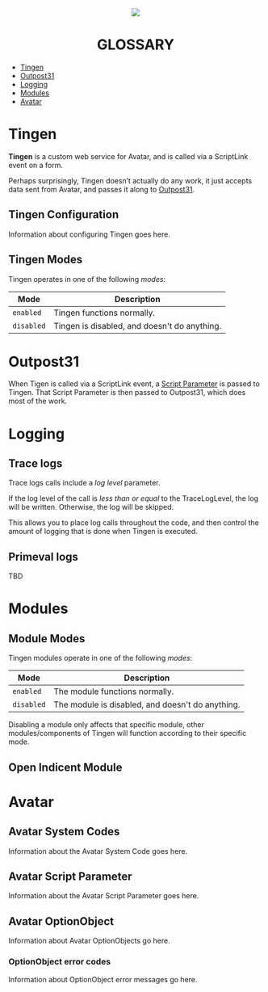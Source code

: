 <!--

This is a standing document that is referenced in the source code for Tingen, Tingen_development, and Outpost31.

Entries in this document should follow this format:

# Main header - generally not referenced in source code

%Description%

## Sub-entry level 1 - always referenced in source code

### Sub-entry level 2 - not referenced in source code

#### Sub-entry level 3 - not referenced in source code

Only the `#` entry is referenced in the source code, and should remain static (so name it correctly the first time!).

The %Description% should give a good overview, and explain why the user should be looking at sub entries.

---

Source code should contain the following XML comments:

- More information about <see href="github.com/spectrum-health-systems/Tingen-Documentation/blob/main/Glossary.md#avatar-optionobject">here</see>.

<paramref name="ReturnOptionObject"/>

See <see cref="GetVersion()"/> to add doubles.

<seealso cref="GetVersion()"/>

<i>Module</i>

<see cref="member"/>
<see cref="member">Link text</see>
<see href="link">Link Text</see>

<see langword="keyword"/>

<seealso cref="member"/>
<seealso href="link">Link Text</seealso>

-->

<div align="center">

  <img src="TingenDocumentation_small.png"> 

  <br>

  <h1>
    GLOSSARY
  </h1>

</div>

- [Tingen](#tingen)
- [Outpost31](#outpost31)
- [Logging](#logging)
- [Modules](#modules)
- [Avatar](#avatar)

# Tingen

**Tingen** is a custom web service for Avatar, and is called via a ScriptLink event on a form.  

Perhaps surprisingly, Tingen doesn’t actually do any work, it just accepts data sent from Avatar, and passes it along to [Outpost31](#outpost31).

## Tingen Configuration <!-- omit from toc -->

Information about configuring Tingen goes here.

## Tingen Modes <!-- omit from toc -->

Tingen operates in one of the following *modes*:

| Mode | Description |
| ---- | ----------- |
| `enabled` | Tingen functions normally. |
| `disabled` | Tingen is disabled, and doesn't do anything. |

# Outpost31

When Tigen is called via a ScriptLink event, a [Script Parameter](URL) is passed to Tingen. That Script Parameter is then passed to Outpost31, which does most of the work.

# Logging

## Trace logs <!-- omit from toc -->

Trace logs calls include a *log level* parameter.

If the log level of the call is *less than or equal* to the TraceLogLevel, the log will be written. Otherwise, the log will be skipped.

This allows you to place log calls throughout the code, and then control the amount of logging that is done when Tingen is executed.

## Primeval logs <!-- omit from toc -->

TBD

# Modules

## Module Modes <!-- omit from toc -->

Tingen modules operate in one of the following *modes*:

| Mode | Description |
| ---- | ----------- |
| `enabled` | The module functions normally. |
| `disabled` | The module is disabled, and doesn't do anything. |

Disabling a module only affects that specific module, other modules/components of Tingen will function according to their specific mode.

## Open Indicent Module <!-- omit from toc -->

# Avatar

## Avatar System Codes <!-- omit from toc -->

Information about the Avatar System Code goes here.

## Avatar Script Parameter <!-- omit from toc -->

Information about the Avatar Script Parameter goes here.

## Avatar OptionObject <!-- omit from toc -->

Information about Avatar OptionObjects go here.

### OptionObject error codes <!-- omit from toc -->

Information about OptionObject error messages go here.
